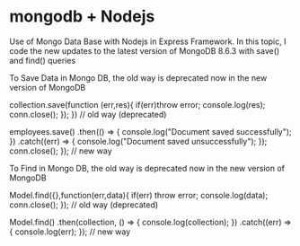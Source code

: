 # mongodb + Nodejs
Use of Mongo Data Base with Nodejs in Express Framework. In this topic, I code the new updates to the latest version of MongoDB 8.6.3 with save() and find() queries

To Save Data in Mongo DB, the old way is deprecated now in the new version of MongoDB


collection.save(function (err,res){
if(err)throw error;
console.log(res);
conn.close(); 
});
}) // old way (deprecated)


employees.save()
.then(() => {
console.log("Document saved successfully");
})
.catch((err) => {
console.log("Document saved unsuccessfully");
});
conn.close();
});  // new way



To Find in Mongo DB, the old way is deprecated now in the new version of MongoDB

Model.find({},function(err,data){
if(err) throw error; 
console.log(data); 
conn.close(); 
}); // old way (deprecated)
 

Model.find()
.then(collection, () => {
console.log(collection);
})
.catch((err) => {
console.log(err);
}); // new way
